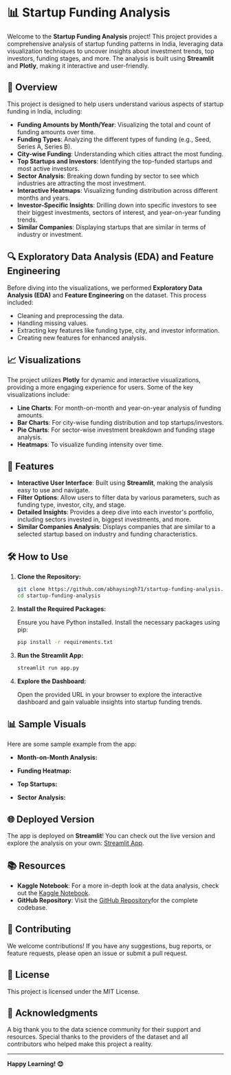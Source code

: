 # 📊 Startup Funding Analysis

Welcome to the **Startup Funding Analysis** project! This project provides a comprehensive analysis of startup funding patterns in India, leveraging data visualization techniques to uncover insights about investment trends, top investors, funding stages, and more. The analysis is built using **Streamlit** and **Plotly**, making it interactive and user-friendly.

## 🚀 Overview

This project is designed to help users understand various aspects of startup funding in India, including:

- **Funding Amounts by Month/Year**: Visualizing the total and count of funding amounts over time.
- **Funding Types**: Analyzing the different types of funding (e.g., Seed, Series A, Series B).
- **City-wise Funding**: Understanding which cities attract the most funding.
- **Top Startups and Investors**: Identifying the top-funded startups and most active investors.
- **Sector Analysis**: Breaking down funding by sector to see which industries are attracting the most investment.
- **Interactive Heatmaps**: Visualizing funding distribution across different months and years.
- **Investor-Specific Insights**: Drilling down into specific investors to see their biggest investments, sectors of interest, and year-on-year funding trends.
- **Similar Companies**: Displaying startups that are similar in terms of industry or investment.

## 🔍 Exploratory Data Analysis (EDA) and Feature Engineering

Before diving into the visualizations, we performed **Exploratory Data Analysis (EDA)** and **Feature Engineering** on the dataset. This process included:

- Cleaning and preprocessing the data.
- Handling missing values.
- Extracting key features like funding type, city, and investor information.
- Creating new features for enhanced analysis.

## 📈 Visualizations

The project utilizes **Plotly** for dynamic and interactive visualizations, providing a more engaging experience for users. Some of the key visualizations include:

- **Line Charts**: For month-on-month and year-on-year analysis of funding amounts.
- **Bar Charts**: For city-wise funding distribution and top startups/investors.
- **Pie Charts**: For sector-wise investment breakdown and funding stage analysis.
- **Heatmaps**: To visualize funding intensity over time.

## 🌟 Features

- **Interactive User Interface**: Built using **Streamlit**, making the analysis easy to use and navigate.
- **Filter Options**: Allow users to filter data by various parameters, such as funding type, investor, city, and stage.
- **Detailed Insights**: Provides a deep dive into each investor's portfolio, including sectors invested in, biggest investments, and more.
- **Similar Companies Analysis**: Displays companies that are similar to a selected startup based on industry and funding characteristics.

## 🛠️ How to Use

1. **Clone the Repository:**

    ```bash
    git clone https://github.com/abhaysingh71/startup-funding-analysis.git
    cd startup-funding-analysis
    ```

2. **Install the Required Packages:**

    Ensure you have Python installed. Install the necessary packages using pip:

    ```bash
    pip install -r requirements.txt
    ```

3. **Run the Streamlit App:**

    ```bash
    streamlit run app.py
    ```

4. **Explore the Dashboard:**

    Open the provided URL in your browser to explore the interactive dashboard and gain valuable insights into startup funding trends.

## 📊 Sample Visuals

Here are some sample example from the app:

- **Month-on-Month Analysis:**  

- **Funding Heatmap:**  

- **Top Startups:**  

- **Sector Analysis:**  


## 🌐 Deployed Version

The app is deployed on **Streamlit**! You can check out the live version and explore the analysis on your own: [Streamlit App](https://india-startup-analysis.streamlit.app/).

## 📚 Resources

- **Kaggle Notebook**: For a more in-depth look at the data analysis, check out the [Kaggle Notebook](https://www.kaggle.com/code/ezatom/indian-startup-analysis).
- **GitHub Repository**: Visit the [GitHub Repository]((https://github.com/AbhaySingh71/India-startup-analysis))for the complete codebase.

## 🤝 Contributing

We welcome contributions! If you have any suggestions, bug reports, or feature requests, please open an issue or submit a pull request.

## 📄 License

This project is licensed under the MIT License.

## 🙏 Acknowledgments

A big thank you to the data science community for their support and resources. Special thanks to the providers of the dataset and all contributors who helped make this project a reality.

---

**Happy Learning! 😊**
